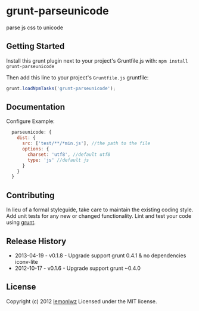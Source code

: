 # grunt-parseunicode

parse js css to unicode

## Getting Started
Install this grunt plugin next to your project's Gruntfile.js with: `npm install grunt-parseunicode`

Then add this line to your project's `Gruntfile.js` gruntfile:

```javascript
grunt.loadNpmTasks('grunt-parseunicode');
```

[grunt]: http://gruntjs.com/
[getting_started]: https://github.com/gruntjs/grunt/blob/master/docs/getting_started.md

## Documentation
Configure Example:
```javascript
  parseunicode: {
    dist: {
      src: ['test/**/*min.js'], //the path to the file
      options: {
        charset: 'utf8', //default utf8
        type: 'js' //default js
      }
    }
  }
```

## Contributing
In lieu of a formal styleguide, take care to maintain the existing coding style. Add unit tests for any new or changed functionality. Lint and test your code using [grunt][grunt].

## Release History
 * 2013-04-19 - v0.1.8 - Upgrade support grunt 0.4.1 & no dependencies iconv-lite
 * 2012-10-17 - v0.1.6 - Upgrade support grunt ~0.4.0 

## License
Copyright (c) 2012 [lemonlwz](http://www.coolicer.com/)
Licensed under the MIT license.